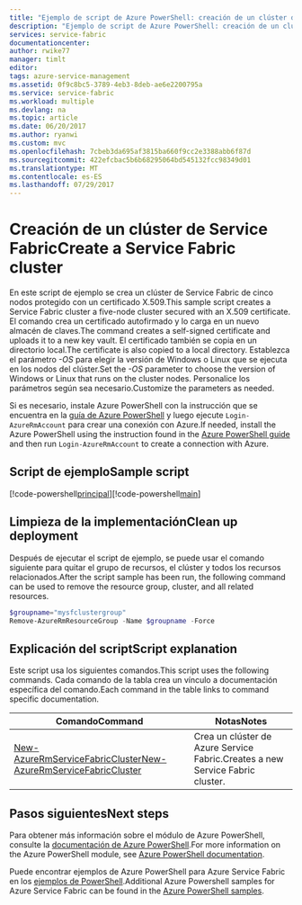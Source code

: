 ```yaml
---
title: "Ejemplo de script de Azure PowerShell: creación de un clúster de Service Fabric | Microsoft Docs"
description: "Ejemplo de script de Azure PowerShell: creación de un clúster de Service Fabric."
services: service-fabric
documentationcenter: 
author: rwike77
manager: timlt
editor: 
tags: azure-service-management
ms.assetid: 0f9c8bc5-3789-4eb3-8deb-ae6e2200795a
ms.service: service-fabric
ms.workload: multiple
ms.devlang: na
ms.topic: article
ms.date: 06/20/2017
ms.author: ryanwi
ms.custom: mvc
ms.openlocfilehash: 7cbeb3da695af3815ba660f9cc2e3388abb6f87d
ms.sourcegitcommit: 422efcbac5b6b68295064bd545132fcc98349d01
ms.translationtype: MT
ms.contentlocale: es-ES
ms.lasthandoff: 07/29/2017
---
```

# <a name="create-a-service-fabric-cluster"></a><span data-ttu-id="630bc-103">Creación de un clúster de Service Fabric</span><span class="sxs-lookup"><span data-stu-id="630bc-103">Create a Service Fabric cluster</span></span>

<span data-ttu-id="630bc-104">En este script de ejemplo se crea un clúster de Service Fabric de cinco nodos protegido con un certificado X.509.</span><span class="sxs-lookup"><span data-stu-id="630bc-104">This sample script creates a Service Fabric cluster a five-node cluster secured with an X.509 certificate.</span></span>  <span data-ttu-id="630bc-105">El comando crea un certificado autofirmado y lo carga en un nuevo almacén de claves.</span><span class="sxs-lookup"><span data-stu-id="630bc-105">The command creates a self-signed certificate and uploads it to a new key vault.</span></span> <span data-ttu-id="630bc-106">El certificado también se copia en un directorio local.</span><span class="sxs-lookup"><span data-stu-id="630bc-106">The certificate is also copied to a local directory.</span></span>  <span data-ttu-id="630bc-107">Establezca el parámetro *-OS* para elegir la versión de Windows o Linux que se ejecuta en los nodos del clúster.</span><span class="sxs-lookup"><span data-stu-id="630bc-107">Set the *-OS* parameter to choose the version of Windows or Linux that runs on the cluster nodes.</span></span>  <span data-ttu-id="630bc-108">Personalice los parámetros según sea necesario.</span><span class="sxs-lookup"><span data-stu-id="630bc-108">Customize the parameters as needed.</span></span>

<span data-ttu-id="630bc-109">Si es necesario, instale Azure PowerShell con la instrucción que se encuentra en la [guía de Azure PowerShell](/powershell/azure/overview) y luego ejecute `Login-AzureRmAccount` para crear una conexión con Azure.</span><span class="sxs-lookup"><span data-stu-id="630bc-109">If needed, install the Azure PowerShell using the instruction found in the [Azure PowerShell guide](/powershell/azure/overview) and then run `Login-AzureRmAccount` to create a connection with Azure.</span></span> 

## <a name="sample-script"></a><span data-ttu-id="630bc-110">Script de ejemplo</span><span class="sxs-lookup"><span data-stu-id="630bc-110">Sample script</span></span>

<span data-ttu-id="630bc-111">[!code-powershell[principal](../../../powershell_scripts/service-fabric/create-secure-cluster/create-secure-cluster.ps1 "Creación de un clúster de Service Fabric")]</span><span class="sxs-lookup"><span data-stu-id="630bc-111">[!code-powershell[main](../../../powershell_scripts/service-fabric/create-secure-cluster/create-secure-cluster.ps1 "Create a Service Fabric cluster")]</span></span>

## <a name="clean-up-deployment"></a><span data-ttu-id="630bc-112">Limpieza de la implementación</span><span class="sxs-lookup"><span data-stu-id="630bc-112">Clean up deployment</span></span> 

<span data-ttu-id="630bc-113">Después de ejecutar el script de ejemplo, se puede usar el comando siguiente para quitar el grupo de recursos, el clúster y todos los recursos relacionados.</span><span class="sxs-lookup"><span data-stu-id="630bc-113">After the script sample has been run, the following command can be used to remove the resource group, cluster, and all related resources.</span></span>

```powershell
$groupname="mysfclustergroup"
Remove-AzureRmResourceGroup -Name $groupname -Force
```

## <a name="script-explanation"></a><span data-ttu-id="630bc-114">Explicación del script</span><span class="sxs-lookup"><span data-stu-id="630bc-114">Script explanation</span></span>

<span data-ttu-id="630bc-115">Este script usa los siguientes comandos.</span><span class="sxs-lookup"><span data-stu-id="630bc-115">This script uses the following commands.</span></span> <span data-ttu-id="630bc-116">Cada comando de la tabla crea un vínculo a documentación específica del comando.</span><span class="sxs-lookup"><span data-stu-id="630bc-116">Each command in the table links to command specific documentation.</span></span>

| <span data-ttu-id="630bc-117">Comando</span><span class="sxs-lookup"><span data-stu-id="630bc-117">Command</span></span> | <span data-ttu-id="630bc-118">Notas</span><span class="sxs-lookup"><span data-stu-id="630bc-118">Notes</span></span> |
|---|---|
| [<span data-ttu-id="630bc-119">New-AzureRmServiceFabricCluster</span><span class="sxs-lookup"><span data-stu-id="630bc-119">New-AzureRmServiceFabricCluster</span></span>](/powershell/module/azurerm.servicefabric/New-AzureRmServiceFabricCluster) | <span data-ttu-id="630bc-120">Crea un clúster de Azure Service Fabric.</span><span class="sxs-lookup"><span data-stu-id="630bc-120">Creates a new Service Fabric cluster.</span></span> |

## <a name="next-steps"></a><span data-ttu-id="630bc-121">Pasos siguientes</span><span class="sxs-lookup"><span data-stu-id="630bc-121">Next steps</span></span>

<span data-ttu-id="630bc-122">Para obtener más información sobre el módulo de Azure PowerShell, consulte la [documentación de Azure PowerShell](/powershell/azure/overview).</span><span class="sxs-lookup"><span data-stu-id="630bc-122">For more information on the Azure PowerShell module, see [Azure PowerShell documentation](/powershell/azure/overview).</span></span>

<span data-ttu-id="630bc-123">Puede encontrar ejemplos de Azure PowerShell para Azure Service Fabric en los [ejemplos de PowerShell](../service-fabric-powershell-samples.md).</span><span class="sxs-lookup"><span data-stu-id="630bc-123">Additional Azure Powershell samples for Azure Service Fabric can be found in the [Azure PowerShell samples](../service-fabric-powershell-samples.md).</span></span>
